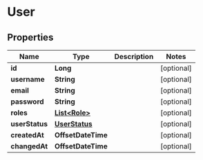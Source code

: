 

# User


## Properties

| Name | Type | Description | Notes |
|------------ | ------------- | ------------- | -------------|
|**id** | **Long** |  |  [optional] |
|**username** | **String** |  |  [optional] |
|**email** | **String** |  |  [optional] |
|**password** | **String** |  |  [optional] |
|**roles** | [**List&lt;Role&gt;**](Role.md) |  |  [optional] |
|**userStatus** | [**UserStatus**](UserStatus.md) |  |  [optional] |
|**createdAt** | **OffsetDateTime** |  |  [optional] |
|**changedAt** | **OffsetDateTime** |  |  [optional] |



